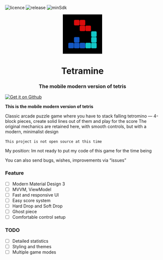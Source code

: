 <!--suppress ALL -->
![licence](https://badgen.net/static/license/Apache%202/gray)
![release](https://img.shields.io/github/v/release/JustDeax/Tetramine.svg)
![minSdk](https://badgen.net/static/minSdk/24/yellow)

<div align="center">
    <img src="./app/src/main/ic_launcher-playstore.png" width="128" height="128" style="display: block; margin: 0 auto"/>
    <h1>Tetramine</h1>
    <h3>The mobile modern version of tetris</h3>
</div>

<div align="center">
    <div style="display: flex; flex-direction: row;">
        <a href='https://github.com/JustDeax/Tetramine/releases'><img alt='Get it on Github' src='https://i.ibb.co.com/16WW8Rm/get-it-on-github.png' style="width:200px"></a>
    </div>
</div>

**This is the mobile modern version of tetris**

Classic arcade puzzle game where you have to stack falling tetromino — 4-block pieces, create solid lines out of them and play for the score
The original mechanics are retained here, with smooth controls, but with a modern, minimalist design

`This project is not open source at this time`

My position: Im not ready to put my code of this game for the time being

You can also send bugs, wishes, improvements via “issues”

### Feature
- [ ] Modern Material Design 3
- [ ] MVVM, ViewModel
- [ ] Fast and responsive UI
- [ ] Easy score system
- [ ] Hard Drop and Soft Drop
- [ ] Ghost piece
- [ ] Comfortable control setup

### TODO
- [ ] Detailed statistics
- [ ] Styling and themes
- [ ] Multiple game modes

